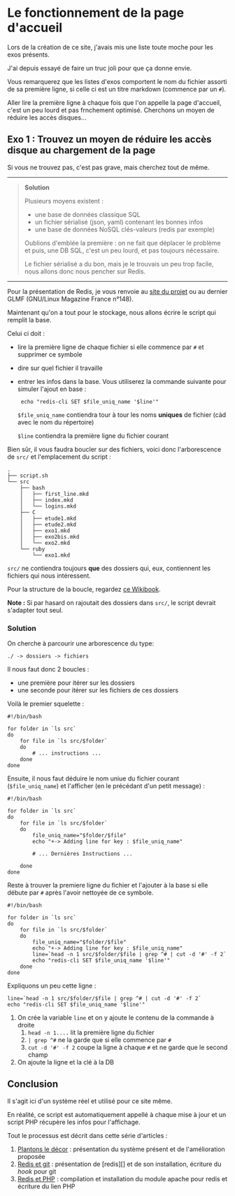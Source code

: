 # Le fonctionnement de la page d'accueil

Lors de la création de ce site, j'avais mis une liste toute moche pour les exos présents.

J'ai depuis essayé de faire un truc joli pour que ça donne envie.

Vous remarquerez que les listes d'exos comportent le nom du fichier assorti de sa première ligne, si celle ci est un titre markdown (commence par un `#`).

Aller lire la première ligne à chaque fois que l'on appelle la page d'accueil, c'est un peu lourd et pas frnchement optimisé.
Cherchons un moyen de réduire les accès disques...

## Exo 1 : Trouvez un moyen de réduire les accès disque au chargement de la page

Si vous ne trouvez pas, c'est pas grave, mais cherchez tout de même.


---
> __Solution__
> 
> Plusieurs moyens existent :
> 
> - une base de données classique SQL
> - un fichier sérialisé (json, yaml) contenant les bonnes infos
> - une base de données NoSQL clés-valeurs (redis par exemple)
> 
> Oublions d'emblée la première : on ne fait que déplacer le problème et puis, une DB SQL, c'est un peu lourd, et pas toujours nécessaire.
> 
> Le fichier sérialisé a du bon, mais je le trouvais un peu trop facile, nous allons donc nous pencher sur Redis.

---

Pour la présentation de Redis, je vous renvoie au [site du projet](http://redis.io) ou au dernier GLMF (GNU/Linux Magazine France n°148).

Maintenant qu'on a tout pour le stockage, nous allons écrire le script qui remplit la base.

Celui ci doit :

- lire la première ligne de chaque fichier si elle commence par `#` et supprimer ce symbole
- dire sur quel fichier il travaille
- entrer les infos dans la base. Vous utiliserez la commande suivante pour simuler l'ajout en base :
       
       echo "redis-cli SET $file_uniq_name '$line'"

  `$file_uniq_name` contiendra tour à tour les noms __uniques__ de fichier (càd avec le nom du répertoire)

  `$line` contiendra la première ligne du fichier courant

Bien sûr, il vous faudra boucler sur des fichiers, voici donc l'arborescence de `src/` et l'emplacement du script :

    .
    ├── script.sh
    └── src
        ├── bash
        │   ├── first_line.mkd
        │   ├── index.mkd
        │   └── logins.mkd
        ├── C
        │   ├── etude1.mkd
        │   ├── etude2.mkd
        │   ├── exo1.mkd
        │   ├── exo2bis.mkd
        │   └── exo2.mkd
        └── ruby
            └── exo1.mkd

`src/` ne contiendra toujours __que__ des dossiers qui, eux, contiennent les fichiers qui nous intéressent.

Pour la structure de la boucle, regardez [ce Wikibook](http://fr.wikibooks.org/wiki/Programmation_Bash).

__Note :__ Si par hasard on rajoutait des dossiers dans `src/`, le script devrait s'adapter tout seul. 


### Solution

On cherche à parcourir une arborescence du type:

    ./ -> dossiers -> fichiers

Il nous faut donc 2 boucles :

- une première pour itérer sur les dossiers
- une seconde pour itérer sur les fichiers de ces dossiers

Voilà le premier squelette :

    #!/bin/bash

    for folder in `ls src`
    do
        for file in `ls src/$folder`
        do
            # ... instructions ...
        done
    done


Ensuite, il nous faut déduire le nom uniue du fichier courant (`$file_uniq_name`) et l'afficher (en le précédant d'un petit message) :

    #!/bin/bash

    for folder in `ls src`
    do
        for file in `ls src/$folder`
        do
            file_uniq_name="$folder/$file"
            echo "+-> Adding line for key : $file_uniq_name"
            
            # ... Dernières Instructions ...
    
        done
    done

Reste à trouver la premiere ligne du fichier et l'ajouter à la base si elle débute par `#` après l'avoir nettoyée de ce symbole.

    #!/bin/bash
    
    for folder in `ls src`
    do
        for file in `ls src/$folder`
        do
            file_uniq_name="$folder/$file"
            echo "+-> Adding line for key : $file_uniq_name"
            line=`head -n 1 src/$folder/$file | grep ^# | cut -d '#' -f 2`
            echo "redis-cli SET $file_uniq_name '$line'"
        done
    done

Expliquons un peu cette ligne :

    line=`head -n 1 src/$folder/$file | grep ^# | cut -d '#' -f 2`
    echo "redis-cli SET $file_uniq_name '$line'"

1. On crée la variable `line` et on y ajoute le contenu de la commande à droite
    1. `head -n 1....` lit la première ligne du fichier
    2. `| grep ^#` ne la garde que si elle commence par `#`
    3. `cut -d '#' -f 2` coupe la ligne à chaque `#` et ne garde que le second champ
2. On ajoute la ligne et la clé à la DB

## Conclusion

Il s'agit ici d'un système réel et utilisé pour ce site même.

En réalité, ce script est automatiquement appellé à chaque mise à jour et un script PHP récupère les infos pour l'affichage.

Tout le processus est décrit dans cette série d'articles :

1. [Plantons le décor](http://matael.org/2012/04/09/git-php-et-redis-13) : présentation du système présent et de l'amélioration proposée
2. [Redis et git](http://matael.org/2012/04/09/git-php-et-redis-23) : présentation de [redis][] et de son installation, écriture du _hook_ pour git
3. [Redis et PHP](http://matael.org/2012/04/09/git-php-et-redis-33) : compilation et installation du module apache pour redis et écriture du lien PHP

